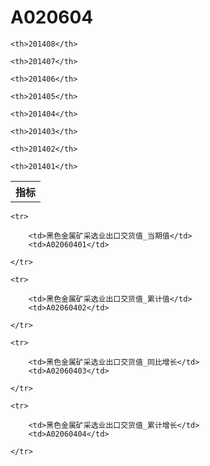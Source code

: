 A020604
======


<table>

<tr>
    <th>指标</th>
    
    <th>201408</th>
    
    <th>201407</th>
    
    <th>201406</th>
    
    <th>201405</th>
    
    <th>201404</th>
    
    <th>201403</th>
    
    <th>201402</th>
    
    <th>201401</th>
    
</tr>



</table>

<table>
    
    <tr>

        <td>黑色金属矿采选业出口交货值_当期值</td>
        <td>A02060401</td>

    </tr>
    
    <tr>

        <td>黑色金属矿采选业出口交货值_累计值</td>
        <td>A02060402</td>

    </tr>
    
    <tr>

        <td>黑色金属矿采选业出口交货值_同比增长</td>
        <td>A02060403</td>

    </tr>
    
    <tr>

        <td>黑色金属矿采选业出口交货值_累计增长</td>
        <td>A02060404</td>

    </tr>
    
</table>